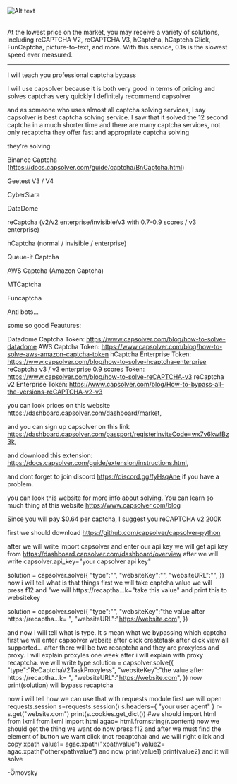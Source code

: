 







![Alt text](https://cdn.discordapp.com/attachments/1139171433436684288/1139244499311284324/20230809-142857.gif)



<br>
At the lowest price on the market, you may receive a variety of solutions, including reCAPTCHA V2, reCAPTCHA V3, hCaptcha, hCaptcha Click, FunCaptcha, picture-to-text, and more. With this service, 0.1s is the slowest speed ever measured.
<hr>


I will teach you professional captcha bypass

I will use capsolver because it is both very good in terms of pricing and solves captchas very quickly I definitely recommend capsolver


and as someone who uses almost all captcha solving services, I say capsolver is best captcha solving service. I saw that it solved the 12 second captcha in a much shorter time and there are many captcha services, not only recaptcha  they offer fast and appropriate captcha solving

they're solving:


Binance Captcha (https://docs.capsolver.com/guide/captcha/BnCaptcha.html)

Geetest V3 / V4

CyberSiara

DataDome

reCaptcha (v2/v2 enterprise/invisible/v3 with 0.7-0.9 scores / v3 enterprise)

hCaptcha (normal / invisible / enterprise)

Queue-it Captcha

AWS Captcha (Amazon Captcha)

MTCaptcha

Funcaptcha

Anti bots...


some so good Feautures:

Datadome Captcha Token: https://www.capsolver.com/blog/how-to-solve-datadome
AWS Captcha Token: https://www.capsolver.com/blog/how-to-solve-aws-amazon-captcha-token
hCaptcha Enterprise Token: https://www.capsolver.com/blog/how-to-solve-hcaptcha-enterprise
reCaptcha v3 / v3 enterprise  0.9 scores Token: https://www.capsolver.com/blog/how-to-solve-reCAPTCHA-v3
reCaptcha v2 Enterprise Token: https://www.capsolver.com/blog/How-to-bypass-all-the-versions-reCAPTCHA-v2-v3




you can look prices on this website https://dashboard.capsolver.com/dashboard/market,

and you can sign up capsolver on this link https://dashboard.capsolver.com/passport/registerinviteCode=wx7v6kwfBz3k,



and download this extension: https://docs.capsolver.com/guide/extension/instructions.html,

and dont forget to join discord https://discord.gg/fyHsqAne if you have a problem.

 you can look this website for more info about solving. You can learn so much thing at this website https://www.capsolver.com/blog



 
Since you will pay $0.64 per captcha, I suggest you reCAPTCHA v2 200K

first we should download https://github.com/capsolver/capsolver-python


after we will write import capsolver and enter our api key we will get api key from https://dashboard.capsolver.com/dashboard/overview after we will write capsolver.api_key="your capsolver api key"



solution = capsolver.solve({ "type":"", "websiteKey":"", "websiteURL":"", }) now i will tell what is that things first we will take captcha value we will press f12 and "we will https://recaptha...k="take this value" and print this to websitekey

solution = capsolver.solve({ "type":"", "websiteKey":"the value after https://recaptha...k= ", "websiteURL":"https://website.com", })

and now i will tell what is type. It s mean what we bypassing which captcha first we will enter capsolver website after click createtask after click view all supported... after there will be two recaptcha and they are proxyless and proxy. I will explain proxyles one week after i will explain with proxy recaptcha. we will write type solution = capsolver.solve({ "type":"ReCaptchaV2TaskProxyless", "websiteKey":"the value after https://recaptha...k= ", "websiteURL":"https://website.com", }) now print(solution) will bypass recaptcha

now i will tell how we can use that with requests module
first we will open requests.session
s=requests.session()
s.headers={
"your user agent"
}
r= s.get("website.com")
print(s.cookies.get_dict())
#we should import html from lxml
from lxml import html
agac= html.fromstring(r.content)
now we should get the thing we want do now press f12 and after we must find the element of button we want click (not recaptcha) and we will right click and copy xpath value1= agac.xpath("xpathvalue") value2= agac.xpath("otherxpathvalue") and now print(value1) print(value2) and it will solve

-Ömovsky
